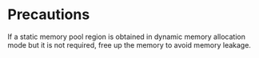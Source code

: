 # Precautions<a name="EN-US_TOPIC_0311018393"></a>

If a static memory pool region is obtained in dynamic memory allocation mode but it is not required, free up the memory to avoid memory leakage.

